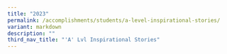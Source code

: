 ```yaml
---
title: "2023"
permalink: /accomplishments/students/a-level-inspirational-stories/
variant: markdown
description: ""
third_nav_title: "'A' Lvl Inspirational Stories"
---
```

